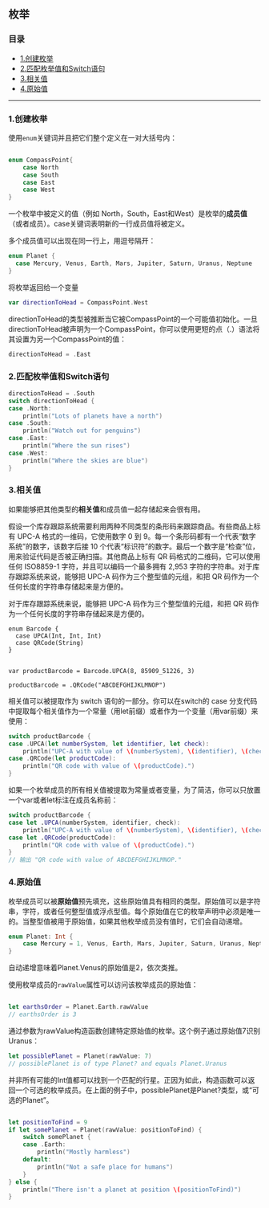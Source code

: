 ## 枚举

### 目录

* [1.创建枚举](#1.创建枚举)
* [2.匹配枚举值和Switch语句](#2.匹配枚举值和Switch语句)
* [3.相关值](#3.相关值)
* [4.原始值](#4.原始值)

--------------------------------------------------------------------------------------------



<h3 id="1.创建枚举">1.创建枚举</h3>

使用`enum`关键词并且把它们整个定义在一对大括号内：

```swift

enum CompassPoint{
    case North
    case South
    case East
    case West
}

```
一个枚举中被定义的值（例如 North，South，East和West）是枚举的**成员值**（或者成员）。case关键词表明新的一行成员值将被定义。

多个成员值可以出现在同一行上，用逗号隔开：

```swift
enum Planet {
  case Mercury, Venus, Earth, Mars, Jupiter, Saturn, Uranus, Neptune
}

```

将枚举返回给一个变量

```swift
var directionToHead = CompassPoint.West
```

directionToHead的类型被推断当它被CompassPoint的一个可能值初始化。一旦directionToHead被声明为一个CompassPoint，你可以使用更短的点（.）语法将其设置为另一个CompassPoint的值：

```swift
directionToHead = .East

```

<h3 id="2.匹配枚举值和Switch语句">2.匹配枚举值和Switch语句</h3>

```swift
directionToHead = .South
switch directionToHead {
case .North:
    println("Lots of planets have a north")
case .South:
    println("Watch out for penguins")
case .East:
    println("Where the sun rises")
case .West:
    println("Where the skies are blue")
}
```

<h3 id="3.相关值">3.相关值</h3>

如果能够把其他类型的**相关值**和成员值一起存储起来会很有用。

假设一个库存跟踪系统需要利用两种不同类型的条形码来跟踪商品。有些商品上标有 UPC-A 格式的一维码，它使用数字 0 到 9。每一个条形码都有一个代表“数字系统”的数字，该数字后接 10 个代表“标识符”的数字。最后一个数字是“检查”位，用来验证代码是否被正确扫描。其他商品上标有 QR 码格式的二维码，它可以使用任何 ISO8859-1 字符，并且可以编码一个最多拥有 2,953 字符的字符串。对于库存跟踪系统来说，能够把 UPC-A 码作为三个整型值的元组，和把 QR 码作为一个任何长度的字符串存储起来是方便的。

对于库存跟踪系统来说，能够把 UPC-A 码作为三个整型值的元组，和把 QR 码作为一个任何长度的字符串存储起来是方便的。

```swfit
enum Barcode {
  case UPCA(Int, Int, Int)
  case QRCode(String)
}
```

```swfit

var productBarcode = Barcode.UPCA(8, 85909_51226, 3)

productBarcode = .QRCode("ABCDEFGHIJKLMNOP")

```

相关值可以被提取作为 switch 语句的一部分。你可以在switch的 case 分支代码中提取每个相关值作为一个常量（用let前缀）或者作为一个变量（用var前缀）来使用：

```swift
switch productBarcode {
case .UPCA(let numberSystem, let identifier, let check):
    println("UPC-A with value of \(numberSystem), \(identifier), \(check).")
case .QRCode(let productCode):
    println("QR code with value of \(productCode).")
}
```
如果一个枚举成员的所有相关值被提取为常量或者变量，为了简洁，你可以只放置一个var或者let标注在成员名称前：

```swift
switch productBarcode {
case let .UPCA(numberSystem, identifier, check):
    println("UPC-A with value of \(numberSystem), \(identifier), \(check).")
case let .QRCode(productCode):
    println("QR code with value of \(productCode).")
}
// 输出 "QR code with value of ABCDEFGHIJKLMNOP."

```

<h3 id="4.原始值">4.原始值</h3>

枚举成员可以被**原始值**预先填充，这些原始值具有相同的类型。原始值可以是字符串，字符，或者任何整型值或浮点型值。每个原始值在它的枚举声明中必须是唯一的。当整型值被用于原始值，如果其他枚举成员没有值时，它们会自动递增。

```swift
enum Planet: Int {
    case Mercury = 1, Venus, Earth, Mars, Jupiter, Saturn, Uranus, Neptune
}
```

自动递增意味着Planet.Venus的原始值是2，依次类推。

使用枚举成员的`rawValue`属性可以访问该枚举成员的原始值：

```swift

let earthsOrder = Planet.Earth.rawValue
// earthsOrder is 3

```
通过参数为rawValue构造函数创建特定原始值的枚举。这个例子通过原始值7识别Uranus：

```swift
let possiblePlanet = Planet(rawValue: 7)
// possiblePlanet is of type Planet? and equals Planet.Uranus
```

并非所有可能的Int值都可以找到一个匹配的行星。正因为如此，构造函数可以返回一个可选的枚举成员。在上面的例子中，possiblePlanet是Planet?类型，或“可选的Planet”。

```swift

let positionToFind = 9
if let somePlanet = Planet(rawValue: positionToFind) {
    switch somePlanet {
    case .Earth:
        println("Mostly harmless")
    default:
        println("Not a safe place for humans")
    }
} else {
    println("There isn't a planet at position \(positionToFind)")
}
```

